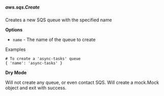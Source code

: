 ##### aws.sqs.Create

Creates a new SQS queue with the specified name

**Options**

  * `name` - The name of the queue to create

Examples

    # To create a 'async-tasks' queue
    { 'name': 'async-tasks' }

**Dry Mode**

Will not create any queue, or even contact SQS. Will create a mock.Mock object
and exit with success.
